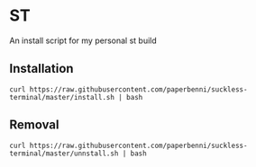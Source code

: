 # ST

An install script for my personal st build

## Installation
```
curl https://raw.githubusercontent.com/paperbenni/suckless-terminal/master/install.sh | bash
```

## Removal
```
curl https://raw.githubusercontent.com/paperbenni/suckless-terminal/master/unnstall.sh | bash
```

